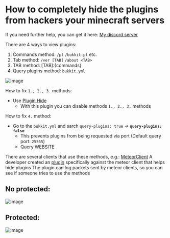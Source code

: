 # How to completely hide the plugins from hackers your minecraft servers
If you need further help, you can get it here: [My discord server](https://dc.gleaks.pro/)

There are 4 ways to view plugins:

1. Commands method: `/pl` `/bukkit:pl` etc.
2. Tab method: `/ver [TAB]` `/about <TAB>`
3. TAB method: [TAB]:{commands}
4. Query plugins method: `bukkit.yml`

![image](https://github.com/ArteffKod/hide-full-plugins/assets/68272364/3f2e6981-7cea-4336-8a02-f3c8ccd0a457)



How to fix `1., 2., 3.` methods:
- Use [Plugin Hide](https://www.spigotmc.org/resources/plugin-hide-1-13-1-20-choose-which-commands-players-can-execute-and-see.68767/)
  - With this plugin you can disable methods `1., 2., 3.` methods


How to fix `4.` method:
- Go to the `bukkit.yml` and sarch `query-plugins: true` -> **`query-plugins: false`**
  - This prevents plugins from being requested via port (Default query port: `25565`)
  - Query [WEBSITE](https://mcsrvstat.us/)

There are several clients that use these methods, e.g.: [MeteorClient](https://meteorclient.com/)
A developer created an [plugin](https://www.spigotmc.org/resources/plugin-hide-1-16-1-20-hide-plugins-from-hacked-clients.112271/) specifically against the meteor client that helps hide plugins
The plugin can log packets sent by meteor clients, so you can see if someone tries to use the methods

## No protected:
![image](https://github.com/ArteffKod/hide-full-plugins/assets/68272364/93e8488d-7067-44bc-8915-d03826d15007)


## Protected:
![image](https://github.com/ArteffKod/hide-full-plugins/assets/68272364/2ef035e8-f372-4c92-9374-dd8863d08c1c)


